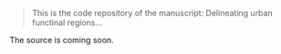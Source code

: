 > This is the code repository of the manuscript: Delineating urban functinal regions...

The source is coming soon.
